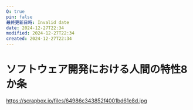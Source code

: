 ```yaml
---
Q: true
pin: false
最終更新日時: Invalid date
date: 2024-12-27T22:34
modified: 2024-12-27T22:34
created: 2024-12-27T22:34
---
```

# ソフトウェア開発における人間の特性8か条

https://scrapbox.io/files/64986c343852f4001bd61e8d.jpg